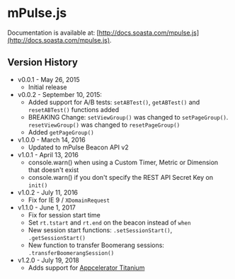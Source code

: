# mPulse.js

Documentation is available at: [http://docs.soasta.com/mpulse.js](http://docs.soasta.com/mpulse.js).

## Version History

* v0.0.1 - May 26, 2015
    * Initial release
* v0.0.2 - September 10, 2015:
    * Added support for A/B tests: `setABTest()`, `getABTest()` and `resetABTest()` functions added
    * BREAKING Change: `setViewGroup()` was changed to `setPageGroup()`.  `resetViewGroup()` was changed to `resetPageGroup()`
    * Added `getPageGroup()`
* v1.0.0 - March 14, 2016
    * Updated to mPulse Beacon API v2
* v1.0.1 - April 13, 2016
    * console.warn() when using a Custom Timer, Metric or Dimension that doesn't exist
    * console.warn() if you don't specify the REST API Secret Key on `init()`
* v1.0.2 - July 11, 2016
    * Fix for IE 9 / `XDomainRequest`
* v1.1.0 - June 1, 2017
    * Fix for session start time
    * Set `rt.tstart` and `rt.end` on the beacon instead of `when`
    * New session start functions: `.setSessionStart()`, `.getSessionStart()`
    * New function to transfer Boomerang sessions: `.transferBoomerangSession()`
* v1.2.0 - July 19, 2018
    * Adds support for [Appcelerator Titanium](https://en.wikipedia.org/wiki/Appcelerator_Titanium)
